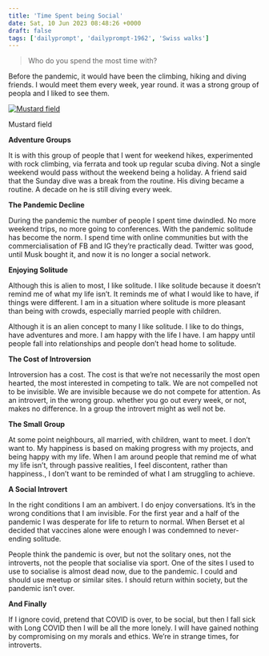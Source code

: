 ```yaml
---
title: 'Time Spent being Social'
date: Sat, 10 Jun 2023 08:48:26 +0000
draft: false
tags: ['dailyprompt', 'dailyprompt-1962', 'Swiss walks']
---
```


> Who do you spend the most time with?

Before the pandemic, it would have been the climbing, hiking and diving friends. I would meet them every week, year round. it was a strong group of peopla and I liked to see them. 

[![Mustard field](https://www.main-vision.com/richard/blog/wp-content/uploads/2023/06/img_6476-1024x768.jpg)](https://www.main-vision.com/richard/blog/wp-content/uploads/2023/06/img_6476-scaled.jpg)

Mustard field

**Adventure Groups**

It is with this group of people that I went for weekend hikes, experimented with rock climbing, via ferrata and took up regular scuba diving. Not a single weekend would pass without the weekend being a holiday. A friend said that the Sunday dive was a break from the routine. His diving became a routine. A decade on he is still diving every week. 

**The Pandemic Decline**

During the pandemic the number of people I spent time dwindled. No more weekend trips, no more going to conferences. With the pandemic solitude has become the norm. I spend time with online communities but with the commercialisation of FB and IG they’re practically dead. Twitter was good, until Musk bought it, and now it is no longer a social network. 

**Enjoying Solitude**

Although this is alien to most, I like solitude. I like solitude because it doesn’t remind me of what my life isn’t. It reminds me of what I would like to have, if things were different. I am in a situation where solitude is more pleasant than being with crowds, especially married people with children. 

Although it is an alien concept to many I like solitude. I like to do things, have adventures and more. I am happy with the life I have. I am happy until people fall into relationships and people don’t head home to solitude. 

**The Cost of Introversion**

Introversion has a cost. The cost is that we’re not necessarily the most open hearted, the most interested in competing to talk. We are not compelled not to be invisible. We are invisible because we do not compete for attention. As an introvert, in the wrong group. whether you go out every week, or not, makes no difference. In a group the introvert might as well not be. 

**The Small Group**

At some point neighbours, all married, with children, want to meet. I don’t want to. My happiness is based on making progress with my projects, and being happy with my life. When I am around people that remind me of what my life isn’t, through passive realities, I feel discontent, rather than happiness., I don’t want to be reminded of what I am struggling to achieve. 

**A Social Introvert**

In the right conditions I am an ambivert. I do enjoy conversations. It’s in the wrong conditions that I am invisible. For the first year and a half of the pandemic I was desperate for life to return to normal. When Berset et al decided that vaccines alone were enough I was condemned to never-ending solitude. 

People think the pandemic is over, but not the solitary ones, not the introverts, not the people that socialise via sport. One of the sites I used to use to socialise is almost dead now, due to the pandemic. I could and should use meetup or similar sites. I should return within society, but the pandemic isn’t over. 

**And Finally**

If I ignore covid, pretend that COVID is over, to be social, but then I fall sick with Long COVID then I will be all the more lonely. I will have gained nothing by compromising on my morals and ethics. We’re in strange times, for introverts.